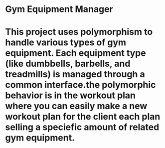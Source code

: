 
# Gym Equipment Manager
# This project uses polymorphism to handle various types of gym equipment. Each equipment type (like dumbbells, barbells, and treadmills) is managed through a common interface.the polymorphic behavior is in the workout plan where you can easily make a new workout plan for the client each plan selling a speciefic amount of related gym equipment.